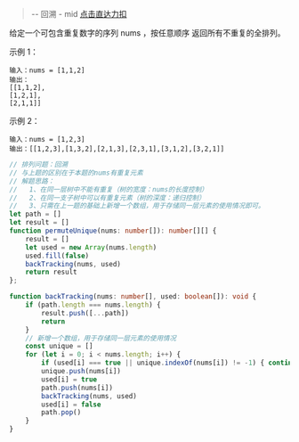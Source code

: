 > -- 回溯 - mid
> [点击直达力扣](https://leetcode.cn/problems/permutations-ii/description/)

给定一个可包含重复数字的序列 nums ，按任意顺序 返回所有不重复的全排列。

示例 1：

    输入：nums = [1,1,2]
    输出：
    [[1,1,2],
    [1,2,1],
    [2,1,1]]

示例 2：

    输入：nums = [1,2,3]
    输出：[[1,2,3],[1,3,2],[2,1,3],[2,3,1],[3,1,2],[3,2,1]]

```typescript
// 排列问题：回溯
// 与上题的区别在于本题的nums有重复元素
// 解题思路：
//   1、在同一层树中不能有重复（树的宽度：nums的长度控制）
//   2、在同一支子树中可以有重复元素（树的深度：递归控制）
//   3、只需在上一题的基础上新增一个数组，用于存储同一层元素的使用情况即可。
let path = []
let result = []
function permuteUnique(nums: number[]): number[][] {
    result = []
    let used = new Array(nums.length)
    used.fill(false)
    backTracking(nums, used)
    return result
};

function backTracking(nums: number[], used: boolean[]): void {
    if (path.length === nums.length) {
        result.push([...path])
        return
    }
    // 新增一个数组，用于存储同一层元素的使用情况
    const unique = []
    for (let i = 0; i < nums.length; i++) {
        if (used[i] === true || unique.indexOf(nums[i]) != -1) { continue }
        unique.push(nums[i])
        used[i] = true
        path.push(nums[i])
        backTracking(nums, used)
        used[i] = false
        path.pop()
    }
}
```